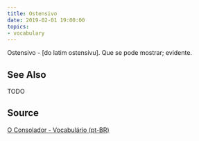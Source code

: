 ```yaml
---
title: Ostensivo
date: 2019-02-01 19:00:00
topics:
- vocabulary
---
```


Ostensivo - [do latim ostensivu]. Que se pode mostrar; evidente. 

## See Also
TODO

## Source
[O Consolador - Vocabulário (pt-BR)](http://www.oconsolador.com.br/linkfixo/vocabulario/principal.html)
